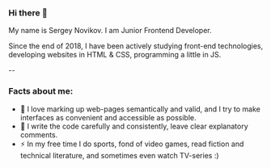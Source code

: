 ### Hi there 👋

My name is Sergey Novikov. I am Junior Frontend Developer.

Since the end of 2018, I have been actively studying front-end technologies, developing websites in HTML & CSS, programming a little in JS.

--

### Facts about me:
* 🌱 I love marking up web-pages semantically and valid, and I try to make interfaces as convenient and accessible as possible.
* 💬 I write the code carefully and consistently, leave clear explanatory comments.
* ⚡ In my free time I do sports, fond of video games, read fiction and technical literature, and sometimes even watch TV-series :)

<!--
**ZomboBombo/ZomboBombo** is a ✨ _special_ ✨ repository because its `README.md` (this file) appears on your GitHub profile.

Here are some ideas to get you started:

- 🔭 I’m currently working on ...
- 🌱 I’m currently learning ...
- 👯 I’m looking to collaborate on ...
- 🤔 I’m looking for help with ...
- 💬 Ask me about ...
- 📫 How to reach me: ...
- 😄 Pronouns: ...
- ⚡ Fun fact: ...
-->
